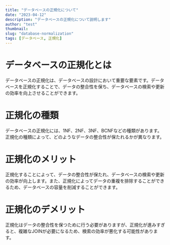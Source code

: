 ```yaml
---
title: "データベースの正規化について"
date: "2023-04-12"
description: "データベースの正規化について説明します"
author: "test"
thumbnail: 
slug: "database-normalization"
tags: [データベース, 正規化]
---
```

# データベースの正規化とは
データベースの正規化は、データベースの設計において重要な要素です。データベースを正規化することで、データの整合性を保ち、データベースの検索や更新の効率を向上させることができます。

# 正規化の種類
データベースの正規化には、1NF、2NF、3NF、BCNFなどの種類があります。正規化の種類によって、どのようなデータの整合性が保たれるかが異なります。

# 正規化のメリット
正規化することによって、データの整合性が保たれ、データベースの検索や更新の効率が向上します。また、正規化によってデータの重複を排除することができるため、データベースの容量を削減することができます。

# 正規化のデメリット
正規化はデータの整合性を保つために行う必要がありますが、正規化が進みすぎると、複雑なJOINが必要になるため、検索の効率が悪化する可能性があります。
